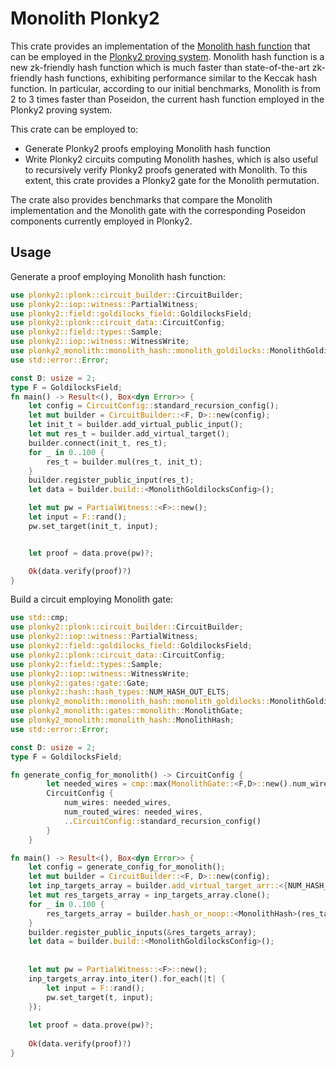# Monolith Plonky2
This crate provides an implementation of the [Monolith hash function](https://eprint.iacr.org/2023/1025.pdf) that can be employed in the [Plonky2 proving system](https://github.com/mir-protocol/plonky2). Monolith hash function is a new zk-friendly hash function which is much faster than state-of-the-art zk-friendly hash functions, exhibiting performance similar to the Keccak hash function. In particular, according to our initial benchmarks, Monolith is from 2 to 3 times faster than Poseidon, the current hash function employed in the Plonky2 proving system.

This crate can be employed to:

- Generate Plonky2 proofs employing Monolith hash function
- Write Plonky2 circuits computing Monolith hashes, which is also useful to recursively verify Plonky2 proofs generated with Monolith. To this extent, this crate provides a Plonky2 gate for the Monolith permutation.

The crate also provides benchmarks that compare the Monolith implementation and the Monolith gate with the corresponding Poseidon components currently employed in Plonky2.

## Usage
Generate a proof employing Monolith hash function:
```rust
use plonky2::plonk::circuit_builder::CircuitBuilder;
use plonky2::iop::witness::PartialWitness;
use plonky2::field::goldilocks_field::GoldilocksField;
use plonky2::plonk::circuit_data::CircuitConfig;
use plonky2::field::types::Sample;
use plonky2::iop::witness::WitnessWrite;
use plonky2_monolith::monolith_hash::monolith_goldilocks::MonolithGoldilocksConfig;
use std::error::Error;

const D: usize = 2;
type F = GoldilocksField;
fn main() -> Result<(), Box<dyn Error>> {
    let config = CircuitConfig::standard_recursion_config();
    let mut builder = CircuitBuilder::<F, D>::new(config);
    let init_t = builder.add_virtual_public_input();
    let mut res_t = builder.add_virtual_target();
    builder.connect(init_t, res_t);
    for _ in 0..100 {
        res_t = builder.mul(res_t, init_t);
    }
    builder.register_public_input(res_t);
    let data = builder.build::<MonolithGoldilocksConfig>();

    let mut pw = PartialWitness::<F>::new();
    let input = F::rand();
    pw.set_target(init_t, input);


    let proof = data.prove(pw)?;

    Ok(data.verify(proof)?)
}
```
Build a circuit employing Monolith gate:
```rust
use std::cmp;
use plonky2::plonk::circuit_builder::CircuitBuilder;
use plonky2::iop::witness::PartialWitness;
use plonky2::field::goldilocks_field::GoldilocksField;
use plonky2::plonk::circuit_data::CircuitConfig;
use plonky2::field::types::Sample;
use plonky2::iop::witness::WitnessWrite;
use plonky2::gates::gate::Gate;
use plonky2::hash::hash_types::NUM_HASH_OUT_ELTS;
use plonky2_monolith::monolith_hash::monolith_goldilocks::MonolithGoldilocksConfig;
use plonky2_monolith::gates::monolith::MonolithGate;
use plonky2_monolith::monolith_hash::MonolithHash;
use std::error::Error;

const D: usize = 2;
type F = GoldilocksField;

fn generate_config_for_monolith() -> CircuitConfig {
        let needed_wires = cmp::max(MonolithGate::<F,D>::new().num_wires(), CircuitConfig::standard_recursion_config().num_wires);
        CircuitConfig {
            num_wires: needed_wires,
            num_routed_wires: needed_wires,
            ..CircuitConfig::standard_recursion_config()
        }
    }

fn main() -> Result<(), Box<dyn Error>> {
    let config = generate_config_for_monolith();
    let mut builder = CircuitBuilder::<F, D>::new(config);
    let inp_targets_array = builder.add_virtual_target_arr::<{NUM_HASH_OUT_ELTS}>();
    let mut res_targets_array = inp_targets_array.clone();
    for _ in 0..100 {
        res_targets_array = builder.hash_or_noop::<MonolithHash>(res_targets_array.to_vec()).elements;
    }
    builder.register_public_inputs(&res_targets_array);
    let data = builder.build::<MonolithGoldilocksConfig>();
    
    
    let mut pw = PartialWitness::<F>::new();
    inp_targets_array.into_iter().for_each(|t| {
        let input = F::rand();
        pw.set_target(t, input); 
    });
    
    let proof = data.prove(pw)?;
    
    Ok(data.verify(proof)?)
}
```
